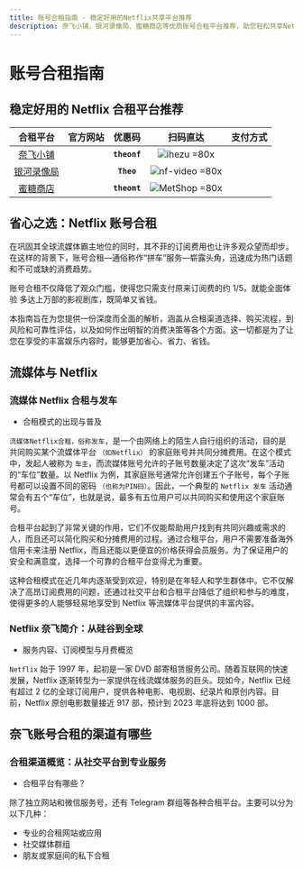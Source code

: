 ```yaml
---
title: 账号合租指南 - 稳定好用的Netflix共享平台推荐
description: 奈飞小铺、银河录像局、蜜糖商店等优质账号合租平台推荐，助您轻松共享Netflix、HBO Max、Disney+等海外流媒体账号，畅享高清影视内容与优质娱乐体验，提升观影乐趣。
---
```


# 账号合租指南

## 稳定好用的 Netflix 合租平台推荐

<!-- #region price -->

|                 合租平台                 |                                                   官方网站                                                   |    优惠码    |                         扫码直达                         |                                                                                      支付方式                                                                                       |
| :--------------------------------------: | :----------------------------------------------------------------------------------------------------------: | :----------: | :------------------------------------------------------: | :---------------------------------------------------------------------------------------------------------------------------------------------------------------------------------: |
|   [奈飞小铺](/serve/sharing/ihezu.md)    |  <Pill icon="mdi:link-variant" name="官网直达" link="https://itheo.top/ihezu" rel="sponsored noreferrer" />  | **`theonf`** |    ![ihezu =80x](https://i.theojs.cn/docs/ihezu.webp)    |                                                <iconify-icon icon="bi:alipay" style="color: #1677FF;font-size:24px"></iconify-icon>                                                 |
| [银河录像局](/serve/sharing/nf-video.md) |   <Pill icon="mdi:link-variant" name="官网直达" link="https://itheo.top/yh" rel="sponsored noreferrer" />    |  **`Theo`**  | ![nf-video =80x](https://i.theojs.cn/docs/nf-video.webp) | <iconify-icon icon="bi:alipay" style="color: #1677FF;font-size:24px"></iconify-icon> <iconify-icon icon="simple-icons:paypal" style="color: #003087;font-size:24px"></iconify-icon> |
|  [蜜糖商店](/serve/sharing/metshop.md)   | <Pill icon="mdi:link-variant" name="官网直达" link="https://itheo.top/metshop" rel="sponsored noreferrer" /> | **`theomt`** |  ![MetShop =80x](https://i.theojs.cn/docs/MetShop.webp)  |                                                <iconify-icon icon="bi:alipay" style="color: #1677FF;font-size:24px"></iconify-icon>                                                 |

<!-- #endregion price -->

## 省心之选：Netflix 账号合租

在<Pill :icon="{ icon: 'simple-icons:netflix', color: '#E50914' }" name="Netflix" link="https://www.netflix.com/" />巩固其全球流媒体霸主地位的同时，其不菲的订阅费用也让许多观众望而却步。在这样的背景下，账号合租—通俗称作“拼车”服务—崭露头角，迅速成为热门话题和不可或缺的消费趋势。

账号合租不仅降低了观众门槛，使得您只需支付原来订阅费的约 1/5，就能全面体验 <Pill :icon="{ icon: 'simple-icons:netflix', color: '#E50914' }" name="Netflix" link="https://www.netflix.com/" /> 多达上万部的影视剧库，既简单又省钱。

本指南旨在为您提供一份深度而全面的解析，涵盖从合租渠道选择、购买流程，到风险和可靠性评估，以及如何作出明智的消费决策等各个方面。这一切都是为了让您在享受<Pill :icon="{ icon: 'simple-icons:netflix', color: '#E50914' }" name="Netflix" link="https://www.netflix.com/" />的丰富娱乐内容时，能够更加省心、省力、省钱。

## 流媒体与 Netflix

### 流媒体 Netflix 合租与发车

- 合租模式的出现与普及

`流媒体Netflix合租，俗称发车`，是一个由网络上的陌生人自行组织的活动，目的是共同购买某个流媒体平台 `（如Netflix）` 的家庭账号并共同分摊费用。在这个模式中，发起人被称为 `车主`，而流媒体账号允许的子账号数量决定了这次“发车”活动的“车位”数量。以 Netflix 为例，其家庭账号通常允许创建五个子账号，每个子账号都可以设置不同的密码 `（也称为PIN码）`。因此，一个典型的 `Netflix 发车` 活动通常会有五个“车位”，也就是说，最多有五位用户可以共同购买和使用这个家庭账号。

合租平台起到了非常关键的作用，它们不仅能帮助用户找到有共同兴趣或需求的人，而且还可以简化购买和分摊费用的过程。通过合租平台，用户不需要准备海外信用卡来注册 Netflix，而且还能以更便宜的价格获得会员服务。为了保证用户的安全和满意度，选择一个可靠的合租平台变得尤为重要。

这种合租模式在近几年内逐渐受到欢迎，特别是在年轻人和学生群体中。它不仅解决了高昂订阅费用的问题，还通过社交平台和合租平台降低了组织和参与的难度，使得更多的人能够轻易地享受到 Netflix 等流媒体平台提供的丰富内容。

### Netflix 奈飞简介：从硅谷到全球

- 服务内容、订阅模型与月费概览

`Netflix` 始于 1997 年，起初是一家 DVD 邮寄租赁服务公司。随着互联网的快速发展，Netflix 逐渐转型为一家提供在线流媒体服务的巨头。现如今，Netflix 已经有超过 2 亿的全球订阅用户，提供各种电影、电视剧、纪录片和原创内容。目前，Netflix 原创电影数量接近 917 部，预计到 2023 年底将达到 1000 部。

## 奈飞账号合租的渠道有哪些

### 合租渠道概览：从社交平台到专业服务

- 合租平台有哪些？

除了独立网站和微信服务号，还有 Telegram 群组等各种合租平台。主要可以分为以下几种：

- 专业的合租网站或应用
- 社交媒体群组
- 朋友或家庭间的私下合租
